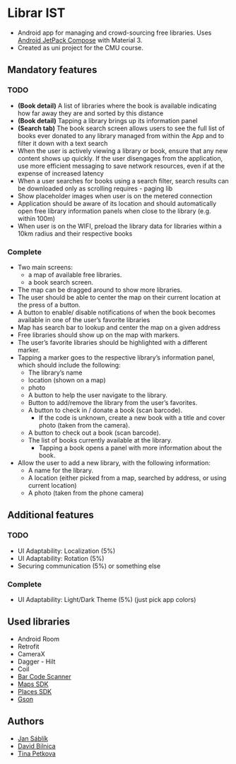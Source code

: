 # Librar IST

* Android app for managing and crowd-sourcing free libraries. Uses [Android JetPack Compose](https://developer.android.com/jetpack) with Material 3.
* Created as uni project for the CMU course.

## Mandatory features
### TODO
* **(Book detail)**	A list of libraries where the book is available indicating how far away they are and sorted by this distance
* **(Book detail)**	Tapping a library brings up its information panel 
* **(Search tab)** The book search screen allows users to see the full list of books ever donated to any library managed from within the App and to filter it down with a text search
* When the user is actively viewing a library or book, ensure that any new content shows up quickly. If the user disengages from the application, use more efficient messaging to save network resources, even if at the expense of increased latency
* When a user searches for books using a search filter, search results can be downloaded only as scrolling requires - paging lib
* Show placeholder images when user is on the metered connection
* Application should be aware of its location and should automatically open free library information panels when close to the library (e.g. within 100m)
* When user is on the WIFI, preload the library data for libraries within a 10km radius and their respective books


### Complete
* Two main screens: 
  * a map of available free libraries.
  * a book search screen.
* The map can be dragged around to show more libraries.
* The user should be able to center the map on their current location at the press of a button. 
* A button to enable/ disable notifications of when the book becomes available in one of the user’s favorite libraries
* Map has search bar to lookup and center the map on a given address
*	Free libraries should show up on the map with markers. 
*	The user’s favorite libraries should be highlighted with a different marker. 
*	Tapping a marker goes to the respective library’s information panel, which should include the following: 
    *	The library’s name  
    *	location (shown on a map)
    *	photo
    *	A button to help the user navigate to the library. 
    *	Button to add/remove the library from the user’s favorites. 
    *	A button to check in / donate a book (scan barcode).
        *	If the code is unknown, create a new book with a title and cover photo (taken from the camera).
    *	A button to check out a book (scan barcode). 
    *	The list of books currently available at the library. 
        * Tapping a book opens a panel with more information about the book. 	
* Allow the user to add a new library, with the following information: 
    * A name for the library. 
    * A location (either picked from a map, searched by address, or using current location) 
    * A photo (taken from the phone camera) 

## Additional features
### TODO
* UI Adaptability: Localization (5%)
* UI Adaptability: Rotation (5%)
* Securing communication (5%) or something else
### Complete
* UI Adaptability: Light/Dark Theme (5%) (just pick app colors)


## Used libraries
* Android Room
* Retrofit
* CameraX
* Dagger - Hilt
* Coil
* [Bar Code Scanner](https://developers.google.com/ml-kit/vision/barcode-scanning/code-scanner)
* [Maps SDK](https://developers.google.com/maps/documentation/android-sdk/overview)
* [Places SDK](https://developers.google.com/maps/documentation/places/android-sdk/overview)
* [Gson](https://github.com/google/gson)


## Authors
* [Jan Sáblík](https://github.com/sablikj)
* [David Bilnica](https://github.com/dbilnica)
* [Tina Petkova](https://github.com/tina5kova)
